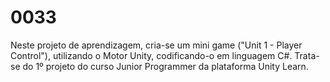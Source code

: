 # 0033
Neste projeto de aprendizagem, cria-se um mini game ("Unit 1 - Player Control"), utilizando o Motor Unity, codificando-o em linguagem C#. Trata-se do 1º projeto do curso Junior Programmer da plataforma Unity Learn.
